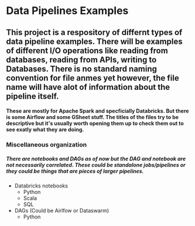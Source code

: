 # Data Pipelines Examples
## This project is a respository of differnt types of data pipeline examples. There will be examples of different I/O operations like reading from databases, reading from APIs, writing to Databases. There is no standard naming convention for file anmes yet however, the file name will have alot of information about the pipeline itself. 

#### These are mostly for Apache Spark and specficially Databricks. But there is some Airflow and some GSheet stuff. The titles of the files try to be descriptive but it's usually worth opening them up to check them out to see exatly what they are doing. 

### Miscellaneous organization
##### There are notebooks and DAGs as of now but the DAG and notebook are not necessarily correlated. These could be standalone jobs/pipelines or they could be things that are pieces of larger pipelines.
- Databricks notebooks
  - Python
  - Scala
  - SQL
- DAGs (Could be Airlfow or Dataswarm)
  - Python




